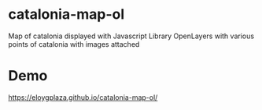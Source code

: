 # catalonia-map-ol
Map of catalonia displayed with Javascript Library OpenLayers with various points of catalonia with images attached

# Demo
<a href="https://eloygplaza.github.io/catalonia-map-ol/" target="_blank">https://eloygplaza.github.io/catalonia-map-ol/</a>

